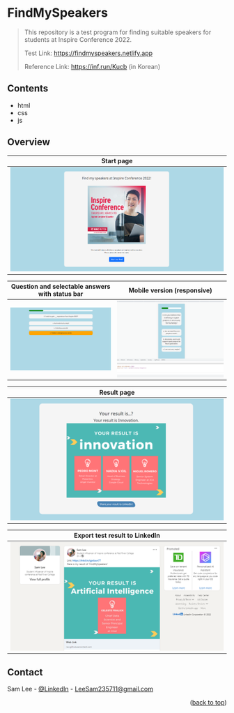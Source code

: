 # FindMySpeakers
> This repository is a test program for finding suitable speakers for students at Inspire Conference 2022. 
>
> Test Link: https://findmyspeakers.netlify.app
> 
> Reference Link: https://inf.run/Kucb (in Korean)
> 
## Contents
* html
* css
* js

## Overview
| Start page |  
|---------------------|
| ![](./image/start_page.png) |

| Question and selectable answers with status bar | Mobile version (responsive) |
|---------------------|---------------------|
|![](./image/content_page.png) |![](./image/responsive_page.png) |

| Result page | 
|---------------------|
|![](./image/result_page.png) |

| Export test result to LinkedIn   |
|---------------------|
|![](./image/linkedin.png) |

<!-- CONTACT -->
## Contact

Sam Lee - [@LinkedIn](https://www.linkedin.com/in/sam-lee-dev/) - LeeSam235711@gmail.com


<p align="right">(<a href="#top">back to top</a>)</p>
